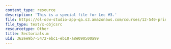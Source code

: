 ```yaml
---
content_type: resource
description: 'This is a special file for Lec #3.'
file: https://ol-ocw-studio-app-qa.s3.amazonaws.com/courses/12-540-principles-of-the-global-positioning-system-spring-2012/362ee9b75472ebc1eb10a8e090500a99_Sectorials.m
file_type: text/x-objcsrc
resourcetype: Other
title: Sectorials.m
uid: 362ee9b7-5472-ebc1-eb10-a8e090500a99
---
```

